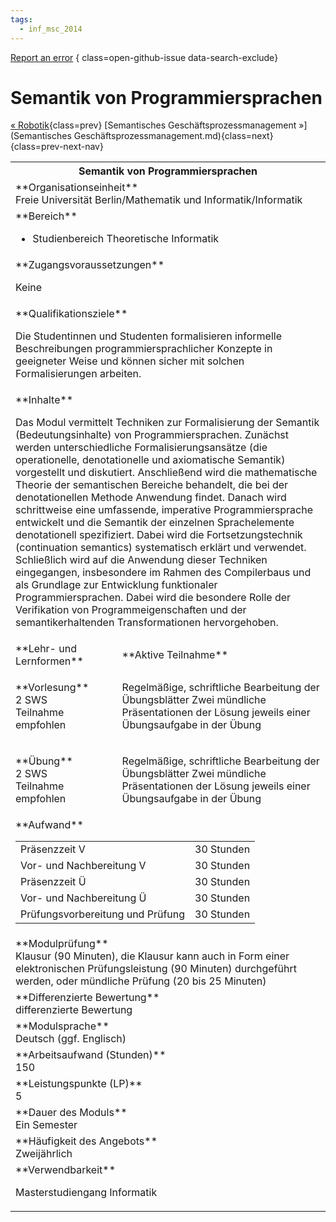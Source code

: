 ```yaml
---
tags:
  - inf_msc_2014
---
```

[Report an error](https://github.com/SGSSGene/FUB-SUP/issues/new?title=Error%20in%20%22Semantik%20von%20Programmiersprachen%22&body=There%20seems%20to%20be%20an%20error%20in%20module%20%22Semantik%20von%20Programmiersprachen%22%2E%0A%0A%3CDescribe%20here%20a%20slightly%20more%20detailed%20description%20of%20what%20is%20wrong%3E&labels=bug)
{ class=open-github-issue data-search-exclude}

# Semantik von Programmiersprachen

[« Robotik](Robotik.md){class=prev}
[Semantisches Geschäftsprozessmanagement »](Semantisches Geschäftsprozessmanagement.md){class=next}
{class=prev-next-nav}

<table markdown id="moduledesc">
<tr markdown class="moduledesc_head"><th colspan="2">Semantik von Programmiersprachen </th></tr>
<tr markdown><td colspan="2">**Organisationseinheit**   <br>Freie Universität Berlin/Mathematik und Informatik/Informatik</td></tr>

<tr markdown><td colspan="2">**Bereich**<br>


- Studienbereich Theoretische Informatik

</td></tr>

<tr markdown><td colspan="2">**Zugangsvoraussetzungen** <br>

Keine


</td></tr>
<tr markdown><td colspan="2">**Qualifikationsziele**    <br>

Die Studentinnen und Studenten formalisieren informelle Beschreibungen
programmiersprachlicher Konzepte in geeigneter Weise und können sicher mit
solchen Formalisierungen arbeiten.


</td></tr>
<tr markdown><td colspan="2">**Inhalte**                <br>

Das Modul vermittelt Techniken zur Formalisierung der Semantik
(Bedeutungsinhalte) von Programmiersprachen. Zunächst werden
unterschiedliche Formalisierungsansätze (die operationelle, denotationelle
und axiomatische Semantik) vorgestellt und diskutiert. Anschließend wird die
mathematische Theorie der semantischen Bereiche behandelt, die bei der
denotationellen Methode Anwendung findet. Danach wird schrittweise eine
umfassende, imperative Programmiersprache entwickelt und die Semantik der
einzelnen Sprachelemente denotationell spezifiziert. Dabei wird die
Fortsetzungstechnik (continuation semantics) systematisch erklärt und
verwendet. Schließlich wird auf die Anwendung dieser Techniken eingegangen,
insbesondere im Rahmen des Compilerbaus und als Grundlage zur Entwicklung
funktionaler Programmiersprachen. Dabei wird die besondere Rolle der
Verifikation von Programmeigenschaften und der semantikerhaltenden
Transformationen hervorgehoben.


</td></tr>

<tr markdown><td>**Lehr- und Lernformen**</td><td>**Aktive Teilnahme**</td></tr>
<tr markdown><td> **Vorlesung** <br>2 SWS <br> Teilnahme empfohlen</td><td>

Regelmäßige, schriftliche Bearbeitung der Übungsblätter
Zwei mündliche Präsentationen der Lösung jeweils einer Übungsaufgabe in der Übung
</td></tr>
<tr markdown><td> **Übung** <br>2 SWS <br> Teilnahme empfohlen</td><td>

Regelmäßige, schriftliche Bearbeitung der Übungsblätter
Zwei mündliche Präsentationen der Lösung jeweils einer Übungsaufgabe in der Übung
</td></tr>
<tr markdown><td colspan="2">**Aufwand**                <br>
<table class="aufwand_table">
<tr><td>Präsenzzeit V</td><td>30 Stunden</td></tr>
<tr><td>Vor- und Nachbereitung V</td><td>30 Stunden</td></tr>
<tr><td>Präsenzzeit Ü</td><td>30 Stunden</td></tr>
<tr><td>Vor- und Nachbereitung Ü</td><td>30 Stunden</td></tr>
<tr><td>Prüfungsvorbereitung und Prüfung</td><td>30 Stunden</td></tr>
</table>

</td></tr>
<tr markdown><td colspan="2">**Modulprüfung**             <br>Klausur (90 Minuten), die Klausur kann auch in Form einer elektronischen
Prüfungsleistung (90 Minuten) durchgeführt werden, oder mündliche Prüfung
(20 bis 25 Minuten)


</td></tr>
<tr markdown><td colspan="2">**Differenzierte Bewertung** <br>differenzierte Bewertung

</td></tr>
<tr markdown><td colspan="2">**Modulsprache**             <br>Deutsch (ggf. Englisch)</td></tr>
<tr markdown><td colspan="2">**Arbeitsaufwand (Stunden)** <br>150</td></tr>
<tr markdown><td colspan="2">**Leistungspunkte (LP)**     <br>5</td></tr>
<tr markdown><td colspan="2">**Dauer des Moduls**         <br>Ein Semester</td></tr>
<tr markdown><td colspan="2">**Häufigkeit des Angebots**  <br>Zweijährlich</td></tr>
<tr markdown><td colspan="2">**Verwendbarkeit**           <br>

Masterstudiengang Informatik


</td></tr>


</table>
